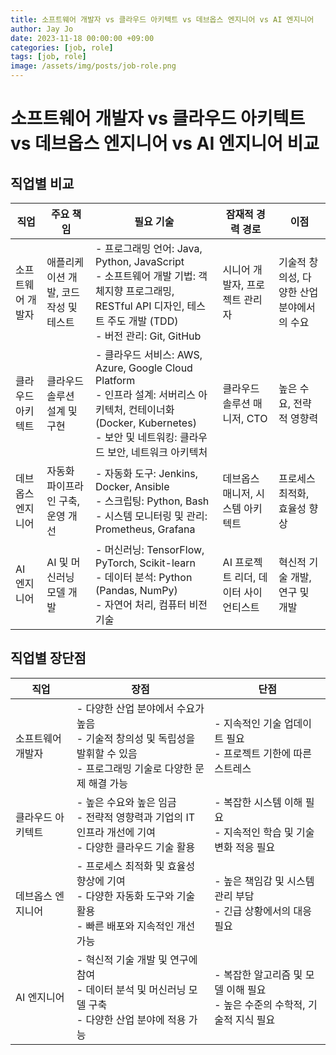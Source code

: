 ```yaml
---
title: 소프트웨어 개발자 vs 클라우드 아키텍트 vs 데브옵스 엔지니어 vs AI 엔지니어
author: Jay Jo
date: 2023-11-18 00:00:00 +09:00
categories: [job, role]
tags: [job, role]
image: /assets/img/posts/job-role.png
---
```


# 소프트웨어 개발자 vs 클라우드 아키텍트 vs 데브옵스 엔지니어 vs AI 엔지니어 비교

## 직업별 비교 

| 직업                | 주요 책임                                | 필요 기술                                                                                      | 잠재적 경력 경로                           | 이점                                        |
|---------------------|------------------------------------------|------------------------------------------------------------------------------------------------|-------------------------------------------|--------------------------------------------|
| 소프트웨어 개발자   | 애플리케이션 개발, 코드 작성 및 테스트   | - 프로그래밍 언어: Java, Python, JavaScript <br> - 소프트웨어 개발 기법: 객체지향 프로그래밍, RESTful API 디자인, 테스트 주도 개발 (TDD) <br> - 버전 관리: Git, GitHub | 시니어 개발자, 프로젝트 관리자            | 기술적 창의성, 다양한 산업 분야에서의 수요 |
| 클라우드 아키텍트   | 클라우드 솔루션 설계 및 구현             | - 클라우드 서비스: AWS, Azure, Google Cloud Platform <br> - 인프라 설계: 서버리스 아키텍처, 컨테이너화 (Docker, Kubernetes) <br> - 보안 및 네트워킹: 클라우드 보안, 네트워크 아키텍처                       | 클라우드 솔루션 매니저, CTO               | 높은 수요, 전략적 영향력                    |
| 데브옵스 엔지니어   | 자동화 파이프라인 구축, 운영 개선        | - 자동화 도구: Jenkins, Docker, Ansible <br> - 스크립팅: Python, Bash <br> - 시스템 모니터링 및 관리: Prometheus, Grafana                         | 데브옵스 매니저, 시스템 아키텍트         | 프로세스 최적화, 효율성 향상                |
| AI 엔지니어        | AI 및 머신러닝 모델 개발                 | - 머신러닝: TensorFlow, PyTorch, Scikit-learn <br> - 데이터 분석: Python (Pandas, NumPy) <br> - 자연어 처리, 컴퓨터 비전 기술                             | AI 프로젝트 리더, 데이터 사이언티스트     | 혁신적 기술 개발, 연구 및 개발              |


## 직업별 장단점 

| 직업                | 장점                                        | 단점                                        |
|---------------------|--------------------------------------------|--------------------------------------------|
| 소프트웨어 개발자   | - 다양한 산업 분야에서 수요가 높음<br>- 기술적 창의성 및 독립성을 발휘할 수 있음<br>- 프로그래밍 기술로 다양한 문제 해결 가능 | - 지속적인 기술 업데이트 필요<br>- 프로젝트 기한에 따른 스트레스 |
| 클라우드 아키텍트   | - 높은 수요와 높은 임금<br>- 전략적 영향력과 기업의 IT 인프라 개선에 기여<br>- 다양한 클라우드 기술 활용 | - 복잡한 시스템 이해 필요<br>- 지속적인 학습 및 기술 변화 적응 필요 |
| 데브옵스 엔지니어   | - 프로세스 최적화 및 효율성 향상에 기여<br>- 다양한 자동화 도구와 기술 활용<br>- 빠른 배포와 지속적인 개선 가능 | - 높은 책임감 및 시스템 관리 부담<br>- 긴급 상황에서의 대응 필요 |
| AI 엔지니어        | - 혁신적 기술 개발 및 연구에 참여<br>- 데이터 분석 및 머신러닝 모델 구축<br>- 다양한 산업 분야에 적용 가능 | - 복잡한 알고리즘 및 모델 이해 필요<br>- 높은 수준의 수학적, 기술적 지식 필요 |
